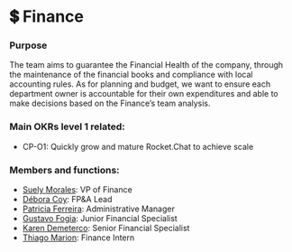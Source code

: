 # 💲 Finance

### Purpose

The team aims to guarantee the Financial Health of the company, through the maintenance of the financial books and compliance with local accounting rules. As for planning and budget, we want to ensure each department owner is accountable for their own expenditures and able to make decisions based on the Finance’s team analysis.

### Main OKRs level 1 related:

* CP-O1: Quickly grow and mature Rocket.Chat to achieve scale

### Members and functions:

* [Suely Morales](https://open.rocket.chat/direct/suely.morales): VP of Finance
* [Débora Coy](https://open.rocket.chat/direct/debora.coy): FP\&A Lead
* [Patricia Ferreira](https://open.rocket.chat/direct/patricia.ferreira): Administrative Manager
* [Gustavo Fogia](https://open.rocket.chat/direct/gustavo.fogia): Junior Financial Specialist
* [Karen Demeterco](https://open.rocket.chat/direct/): Senior Financial Specialist
* [Thiago Marion](https://open.rocket.chat/direct/869vdtEC9bB4CQmLYuzbnwiq5Bvbvqkmhm): Finance Intern
